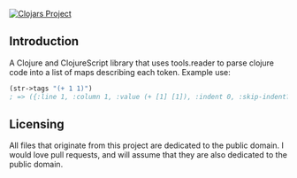 [![Clojars Project](https://img.shields.io/clojars/v/tag-soup.svg)](https://clojars.org/tag-soup)

## Introduction

A Clojure and ClojureScript library that uses tools.reader to parse clojure code into a list of maps describing each token. Example use:

```clojure
(str->tags "(+ 1 1)")
; => ({:line 1, :column 1, :value (+ [1] [1]), :indent 0, :skip-indent? true} {:line 1, :column 1, :delimiter? true} {:end-line 1, :end-column 2, :next-line-indent 3, :indent 3} {:line 1, :column 2, :value +, :indent 3} {:end-line 1, :end-column 3, :end-tag? true} {:line 1, :column 4, :value 1, :indent 3} {:end-line 1, :end-column 5, :end-tag? true} {:line 1, :column 6, :value 1, :indent 5} {:end-line 1, :end-column 7, :end-tag? true} {:line 1, :column 7, :delimiter? true} {:end-line 1, :end-column 8, :next-line-indent 0} {:end-line 1, :end-column 8, :end-tag? true})
```

## Licensing

All files that originate from this project are dedicated to the public domain. I would love pull requests, and will assume that they are also dedicated to the public domain.
